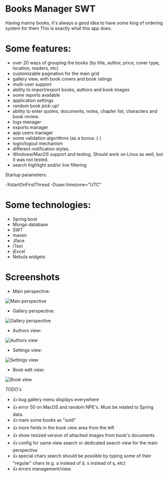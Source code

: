 # Books Manager SWT

Having manny books, it's always a good idea to have some king of ordering system for them
This is exactly what this app does.

# Some features:

 * over 20 ways of grouping the books (by title, author, price, cover type, location, readers, etc)
 * customizable pagination for the main grid
 * gallery view, with book covers and book ratings
 * multi-user support
 * ability to import/export books, authors and book images
 * some reports available
 * application settings
 * random book pick-up!
 * ability to enter quotes, documents, notes, chapter list, characters and book review.
 * logs manager
 * exports manager
 * app users manager
 * some validation algorithms (as a bonus :) )
 * login/logout mechanism
 * different notification styles.
 * Windows/MacOS support and testing. Should work on Linux as well, but it was not tested.
 * search highlight and/or live filtering

Startup parameters:

-XstartOnFirstThread -Duser.timezone="UTC"

# Some technologies:

 * Spring boot
 * Mongo database
 * SWT
 * maven
 * Jface
 * iText
 * jExcel
 * Nebula widgets

# Screenshots

 * Main perspective:

 ![Main perspective](http://i65.tinypic.com/219ytle.png)

 * Gallery perspective:

 ![Gallery perspective](http://i64.tinypic.com/210n2gz.png)

  * Authors view:

  ![Authors view](http://i68.tinypic.com/15yck0k.png)

  * Settings view:

  ![Settings view](http://i63.tinypic.com/xqjrjr.png)

  * Book edit view:

  ![Book view](http://i66.tinypic.com/2chu8h3.png)

<i>TODO's</i>

* :thumbsup: bug gallery menu displays everywhere
* :thumbsup: error 50 on MacOS and random NPE's. Must be related to Spring data.
* :thumbsup: mark some books as "sold"
* :thumbsup: more fields in the book view area from the left
* :thumbsup: show resized version of attached images from book's documents
* :thumbsup: config for same view search or dedicated search view for the main perspective
* :thumbsup: special chars search should be possible by typing some of their "regular" chars (e.g. a instead of â, s instead of ș, etc)
* :thumbsup: errors management/view.